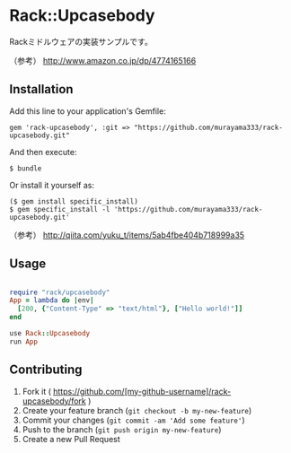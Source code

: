 # Rack::Upcasebody

Rackミドルウェアの実装サンプルです。


（参考） http://www.amazon.co.jp/dp/4774165166

## Installation

Add this line to your application's Gemfile:

    gem 'rack-upcasebody', :git => "https://github.com/murayama333/rack-upcasebody.git"

And then execute:

    $ bundle

Or install it yourself as:

    ($ gem install specific_install)
    $ gem specific_install -l 'https://github.com/murayama333/rack-upcasebody.git'
    
（参考） http://qiita.com/yuku_t/items/5ab4fbe404b718999a35

## Usage

```ruby

require "rack/upcasebody"
App = lambda do |env|
  [200, {"Content-Type" => "text/html"}, ["Hello world!"]]
end

use Rack::Upcasebody
run App
```

## Contributing

1. Fork it ( https://github.com/[my-github-username]/rack-upcasebody/fork )
2. Create your feature branch (`git checkout -b my-new-feature`)
3. Commit your changes (`git commit -am 'Add some feature'`)
4. Push to the branch (`git push origin my-new-feature`)
5. Create a new Pull Request
